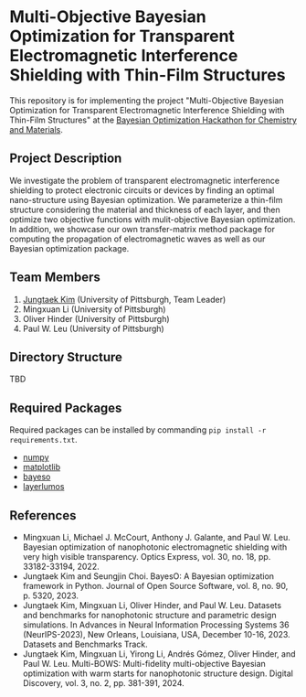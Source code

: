 # Multi-Objective Bayesian Optimization for Transparent Electromagnetic Interference Shielding with Thin-Film Structures

This repository is for implementing the project "Multi-Objective Bayesian Optimization for Transparent Electromagnetic Interference Shielding with Thin-Film Structures" at the [Bayesian Optimization Hackathon for Chemistry and Materials](https://ac-bo-hackathon.github.io/).

## Project Description

We investigate the problem of transparent electromagnetic interference shielding to protect electronic circuits or devices by finding an optimal nano-structure using Bayesian optimization. We parameterize a thin-film structure considering the material and thickness of each layer, and then optimize two objective functions with mulit-objective Bayesian optimization. In addition, we showcase our own transfer-matrix method package for computing the propagation of electromagnetic waves as well as our Bayesian optimization package.

## Team Members

1. [Jungtaek Kim](https://jungtaekkim.github.io/) (University of Pittsburgh, Team Leader)
2. Mingxuan Li (University of Pittsburgh)
3. Oliver Hinder (University of Pittsburgh)
4. Paul W. Leu (University of Pittsburgh)

## Directory Structure

TBD

## Required Packages

Required packages can be installed by commanding `pip install -r requirements.txt`.

- [numpy](https://github.com/numpy/numpy)
- [matplotlib](https://github.com/matplotlib/matplotlib)
- [bayeso](https://github.com/jungtaekkim/bayeso)
- [layerlumos](https://github.com/Mil152/LayerLumos/tree/main)

## References

- Mingxuan Li, Michael J. McCourt, Anthony J. Galante, and Paul W. Leu. Bayesian optimization of nanophotonic electromagnetic shielding with very high visible transparency. Optics Express, vol. 30, no. 18, pp. 33182-33194, 2022.
- Jungtaek Kim and Seungjin Choi. BayesO: A Bayesian optimization framework in Python. Journal of Open Source Software, vol. 8, no. 90, p. 5320, 2023.
- Jungtaek Kim, Mingxuan Li, Oliver Hinder, and Paul W. Leu. Datasets and benchmarks for nanophotonic structure and parametric design simulations. In Advances in Neural Information Processing Systems 36 (NeurIPS-2023), New Orleans, Louisiana, USA, December 10-16, 2023. Datasets and Benchmarks Track.
- Jungtaek Kim, Mingxuan Li, Yirong Li, Andrés Gómez, Oliver Hinder, and Paul W. Leu. Multi-BOWS: Multi-fidelity multi-objective Bayesian optimization with warm starts for nanophotonic structure design. Digital Discovery, vol. 3, no. 2, pp. 381-391, 2024.
